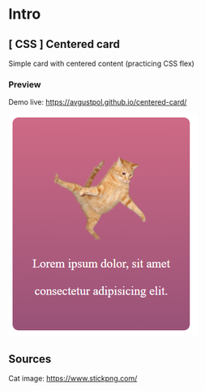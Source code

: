 # Intro 
## [ CSS ] Centered card
Simple card with centered content (practicing CSS flex)  

### Preview 
Demo live: https://avgustpol.github.io/centered-card/

![Preview image](https://github.com/AvgustPol/centered-card/blob/main/result_preview.png?raw=true)

## Sources 
Cat image: https://www.stickpng.com/ 
